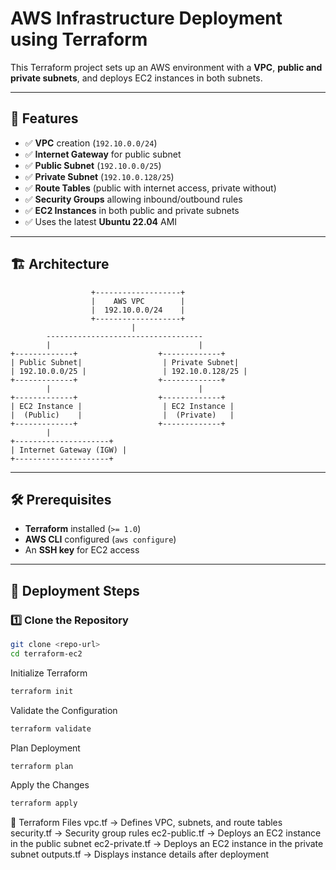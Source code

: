 # AWS Infrastructure Deployment using Terraform

This Terraform project sets up an AWS environment with a **VPC**, **public and private subnets**, and deploys EC2 instances in both subnets.

---

## 📌 Features
- ✅ **VPC** creation (`192.10.0.0/24`)
- ✅ **Internet Gateway** for public subnet
- ✅ **Public Subnet** (`192.10.0.0/25`)
- ✅ **Private Subnet** (`192.10.0.128/25`)
- ✅ **Route Tables** (public with internet access, private without)
- ✅ **Security Groups** allowing inbound/outbound rules
- ✅ **EC2 Instances** in both public and private subnets
- ✅ Uses the latest **Ubuntu 22.04** AMI

---

## 🏗️ Architecture

                      +-------------------+
                      |    AWS VPC        |
                      |  192.10.0.0/24    |
                      +-------------------+
                               |
            -----------------------------------
            |                                 |
    +-------------+                  +-------------+
    | Public Subnet|                  | Private Subnet|
    | 192.10.0.0/25 |                 | 192.10.0.128/25 |
    +-------------+                  +-------------+
            |                                 |
    +-------------+                  +-------------+
    | EC2 Instance |                  | EC2 Instance |
    |  (Public)    |                  |  (Private)   |
    +-------------+                  +-------------+
            |
    +---------------------+
    | Internet Gateway (IGW) |
    +---------------------+


---

## 🛠️ Prerequisites
- **Terraform** installed (`>= 1.0`)
- **AWS CLI** configured (`aws configure`)
- An **SSH key** for EC2 access

---

## 🚀 Deployment Steps

### 1️⃣ Clone the Repository
```sh
git clone <repo-url>
cd terraform-ec2
```
Initialize Terraform
```bash
terraform init
```
Validate the Configuration
```bash
terraform validate
```
Plan Deployment
```bash
terraform plan
```
Apply the Changes
```bash
terraform apply
```


📌 Terraform Files
vpc.tf → Defines VPC, subnets, and route tables
security.tf → Security group rules
ec2-public.tf → Deploys an EC2 instance in the public subnet
ec2-private.tf → Deploys an EC2 instance in the private subnet
outputs.tf → Displays instance details after deployment
